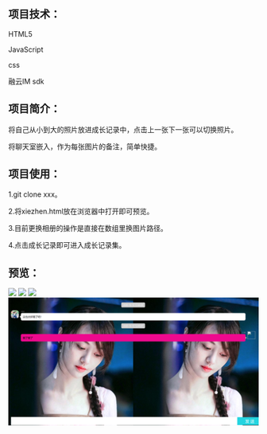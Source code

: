 ## 项目技术：

HTML5

JavaScript

css

融云IM sdk

## 项目简介：

将自己从小到大的照片放进成长记录中，点击上一张下一张可以切换照片。

将聊天室嵌入，作为每张图片的备注，简单快捷。

## 项目使用：

1.git clone xxx。

2.将xiezhen.html放在浏览器中打开即可预览。

3.目前更换相册的操作是直接在数组里换图片路径。

4.点击成长记录即可进入成长记录集。

## 预览：

<img src="img/11.png">

<img src="img/12.png">

<img src="img/13.png">

<img src="img/14.png">
